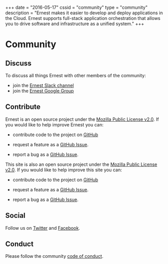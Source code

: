 +++
date = "2016-05-17"
cssid = "community"
type = "community"
description = "Ernest makes it easier to develop and deploy applications in the Cloud. Ernest supports full-stack application orchestration that allows you to drive software and infrastructure as a unified system."
+++

# Community

## Discuss

To discuss all things Ernest with other members of the community:

* join the [Ernest Slack channel](http://goo.gl/forms/6ujydAeVGtOr4sm12)
* join the [Ernest Google Group](https://groups.google.com/forum/#!forum/ernestio)

## Contribute

Ernest is an open source project under the [Mozilla Public License v2.0](/license). If you would like to help improve Ernest you can:

* contribute code to the project on [GitHub](https://github.com/r3labs/ernest)

* request a feature as a [GitHub Issue](https://github.com/r3labs/ernest/issues).

* report a bug as a [GitHub Issue](https://github.com/r3labs/ernest/issues).

This site is also an open source project under the [Mozilla Public License v2.0](/license). If you would like to help improve this site you can:

* contribute code to the project on [GitHub](https://github.com/r3labs/ernest-site)

* request a feature as a [GitHub Issue](https://github.com/r3labs/ernest-site/issues).

* report a bug as a [GitHub Issue](https://github.com/r3labs/ernest-site/issues).

## Social

Follow us on [Twitter](https://twitter.com/r3labs) and [Facebook](https://www.facebook.com/r3labsio/).

## Conduct

Please follow the community [code of conduct](/conduct).
